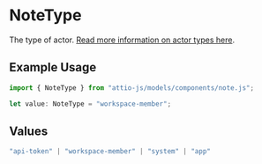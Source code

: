 # NoteType

The type of actor. [Read more information on actor types here](/docs/actors).

## Example Usage

```typescript
import { NoteType } from "attio-js/models/components/note.js";

let value: NoteType = "workspace-member";
```

## Values

```typescript
"api-token" | "workspace-member" | "system" | "app"
```